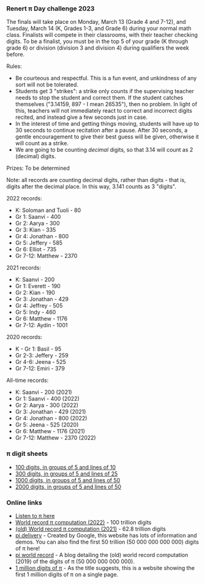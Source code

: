 ### Renert &pi; Day challenge 2023

The finals will take place on Monday, March 13 (Grade 4 and 7-12), and Tuesday, March 14 (K, Grades 1-3, and Grade 6) during your normal math class. Finalists will compete in their classrooms, with their teacher checking digits. To be a finalist, you must be in the top 5 of your grade (K through grade 6) or division (division 3 and division 4) during qualifiers the week before.

Rules:
- Be courteous and respectful. This is a fun event, and unkindness of any sort will not be tolerated.
- Students get 3 "strikes": a strike only counts if the supervising teacher needs to stop the student and correct them. If the student catches themselves ("3.14159, 897 - I mean 26535"), then no problem. In light of this, teachers will not immediately react to correct and incorrect digits recited, and instead give a few seconds just in case.
- In the interest of time and getting things moving, students will have up to 30 seconds to continue recitation after a pause. After 30 seconds, a gentle encouragement to give their best guess will be given, otherwise it will count as a strike.
- We are going to be counting *decimal* digits, so that 3.14 will count as 2 (decimal) digits.

Prizes: To be determined

<!--
 * 1 mini-bag of skittles for every 50 digits recited
 * A Kinder egg for the first 100 digits (K-div 1) or 200 digits (div 2+)
 * 1 Kinder egg may be traded for 4 mini-bags of skittles
-->

<!--
K - Gr 1
Gr 2-3
Gr 4-6
Gr 7-12
-->

Note: all records are counting decimal digits, rather than digits - that is, digits after the decimal place. In this way, 3.141 counts as 3 "digits".

2022 records:
 * K: Soloman and Tuoli - 80
 * Gr 1: Saanvi - 400
 * Gr 2: Aarya - 300
 * Gr 3: Kian - 335
 * Gr 4: Jonathan - 800
 * Gr 5: Jeffery - 585
 * Gr 6: Elliot - 735
 * Gr 7-12: Matthew - 2370

2021 records:
 * K: Saanvi - 200
 * Gr 1: Everett - 190
 * Gr 2: Kian - 190
 * Gr 3: Jonathan - 429
 * Gr 4: Jeffrey - 505
 * Gr 5: Indy - 460
 * Gr 6: Matthew - 1176
 * Gr 7-12: Aydin - 1001

2020 records:

 * K - Gr 1: Basil - 95
 * Gr 2-3: Jeffery - 259
 * Gr 4-6: Jeena - 525
 * Gr 7-12: Emiri - 379

All-time records:
 * K: Saanvi - 200 (2021)
 * Gr 1: Saanvi - 400 (2022)
 * Gr 2: Aarya - 300 (2022)
 * Gr 3: Jonathan - 429 (2021)
 * Gr 4: Jonathan - 800 (2022)
 * Gr 5: Jeena - 525 (2020)
 * Gr 6: Matthew - 1176 (2021)
 * Gr 7-12: Matthew - 2370 (2022)

<!--
 * K - Gr 1: Basil - 95 (2020)
 * Gr 2-3: Jeffery - 259 (2020)
 * Gr 4-6: Jeena - 525 (2020)
 * Gr 7-12: Brian - 1309 (2017)
-->

### &pi; digit sheets
  * <a href="https://vchan2.github.io/pi/pi_100_10.pdf"> 100 digits, in groups of 5 and lines of 10 </a>
  * <a href="https://vchan2.github.io/pi/pi_300_25.pdf"> 300 digits, in groups of 5 and lines of 25 </a>
  * <a href="https://vchan2.github.io/pi/pi_1000_50.pdf"> 1000 digits, in groups of 5 and lines of 50 </a>
  * <a href="https://vchan2.github.io/pi/pi_2000_50.pdf"> 2000 digits, in groups of 5 and lines of 50 </a>

### Online links
   * <a href="https://in-thread.sonic-pi.net/t/sonic-pi-musical-spirograph/1813">Listen to &pi; here</a>
   * <a href="https://cloud.google.com/blog/products/compute/calculating-100-trillion-digits-of-pi-on-google-cloud"> World record &pi; computation (2022)</a> - 100 trillion digits
   * <a href="https://www.fhgr.ch/fachgebiete/angewandte-zukunftstechnologien/davis-zentrum/pi-challenge/#c15513">(old) World record &pi; computation (2021)</a> - 62.8 trillion digits
   * <a href="https://pi.delivery/">pi.delivery</a> - Created by Google, this website has lots of information and demos. You can also find the first 50 trillion (50 000 000 000 000) digits of &pi; here!
   * <a href="https://blog.timothymullican.com/calculating-pi-my-attempt-breaking-pi-record">pi world record</a> - A blog detailing the (old) world record computation (2019) of the digits of &pi; (50 000 000 000 000).
   * <a href="https://www.piday.org/million/">1 million digits of &pi;</a> - As the title suggests, this is a website showing the first 1 million digits of &pi; on a single page.
